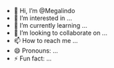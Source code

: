 - 👋 Hi, I’m @Megalindo
- 👀 I’m interested in ...
- 🌱 I’m currently learning ...
- 💞️ I’m looking to collaborate on ...
- 📫 How to reach me ...
- 😄 Pronouns: ...
- ⚡ Fun fact: ...

<!---
Megalindo/Megalindo is a ✨ special ✨ repository because its `README.md` (this file) appears on your GitHub profile.
You can click the Preview link to take a look at your changes.
--->
